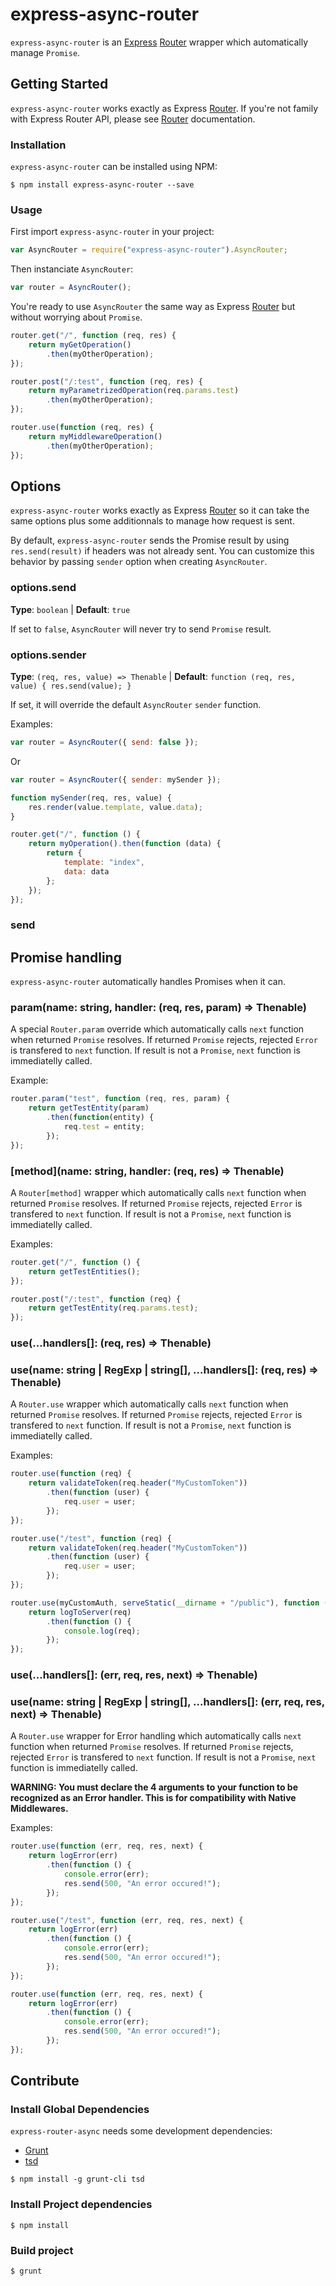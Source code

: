 # express-async-router

`express-async-router` is an [Express] [Router] wrapper which automatically manage `Promise`.

## Getting Started

`express-async-router` works exactly as Express [Router].
If you're not family with Express Router API, please see [Router] documentation.

### Installation

`express-async-router` can be installed using NPM:

```shell
$ npm install express-async-router --save
```

### Usage

First import `express-async-router` in your project:

```javascript
var AsyncRouter = require("express-async-router").AsyncRouter;
```

Then instanciate `AsyncRouter`:

```javascript
var router = AsyncRouter();
```

You're ready to use `AsyncRouter` the same way as Express [Router] but without worrying about `Promise`.

```javascript
router.get("/", function (req, res) {
	return myGetOperation()
		.then(myOtherOperation);
});

router.post("/:test", function (req, res) {
	return myParametrizedOperation(req.params.test)
		.then(myOtherOperation);
});

router.use(function (req, res) {
	return myMiddlewareOperation()
		.then(myOtherOperation);
});
```

## Options

`express-async-router` works exactly as Express [Router] so it can take the same options plus some additionnals to manage how request is sent.

By default, `express-async-router` sends the Promise result by using `res.send(result)` if headers was not already sent. You can customize this behavior by passing `sender` option when creating `AsyncRouter`.

### options.send

**Type**: `boolean` | **Default**: `true`

If set to `false`, `AsyncRouter` will never try to send `Promise` result.

### options.sender

**Type**: `(req, res, value) => Thenable` | **Default**: `function (req, res, value) { res.send(value); }`

If set, it will override the default `AsyncRouter` `sender` function.


Examples:
```javascript
var router = AsyncRouter({ send: false });
```
Or
```javascript
var router = AsyncRouter({ sender: mySender });

function mySender(req, res, value) { 
	res.render(value.template, value.data); 
}

router.get("/", function () {
	return myOperation().then(function (data) {
		return {
			template: "index",
			data: data
		};
	});
});
```

### send

## Promise handling

`express-async-router` automatically handles Promises when it can.

### param(name: string, handler: (req, res, param) => Thenable)

A special `Router.param` override which automatically calls `next` function when returned `Promise` resolves.
If returned `Promise` rejects, rejected `Error` is transfered to `next` function.
If result is not a `Promise`, `next` function is immediatelly called.

Example:
```javascript
router.param("test", function (req, res, param) {
	return getTestEntity(param)
		.then(function(entity) {
			req.test = entity;
		});
});
```

### [method](name: string, handler: (req, res) => Thenable)

A `Router[method]` wrapper which automatically calls `next` function when returned `Promise` resolves.
If returned `Promise` rejects, rejected `Error` is transfered to `next` function.
If result is not a `Promise`, `next` function is immediatelly called.

Examples:
```javascript
router.get("/", function () {
	return getTestEntities();
});

router.post("/:test", function (req) {
	return getTestEntity(req.params.test);
});
```

### use(...handlers[]: (req, res) => Thenable)
### use(name: string | RegExp | string[], ...handlers[]: (req, res) => Thenable)

A `Router.use` wrapper which automatically calls `next` function when returned `Promise` resolves.
If returned `Promise` rejects, rejected `Error` is transfered to `next` function.
If result is not a `Promise`, `next` function is immediatelly called.

Examples:
```javascript
router.use(function (req) {
	return validateToken(req.header("MyCustomToken"))
		.then(function (user) {
			req.user = user;
		});
});

router.use("/test", function (req) {
	return validateToken(req.header("MyCustomToken"))
		.then(function (user) {
			req.user = user;
		});
});

router.use(myCustomAuth, serveStatic(__dirname + "/public"), function (req) {
	return logToServer(req)
		.then(function () {
			console.log(req);
		});
});

```

### use(...handlers[]: (err, req, res, next) => Thenable)
### use(name: string | RegExp | string[], ...handlers[]: (err, req, res, next) => Thenable)

A `Router.use` wrapper for Error handling which automatically calls `next` function when returned `Promise` resolves.
If returned `Promise` rejects, rejected `Error` is transfered to `next` function.
If result is not a `Promise`, `next` function is immediatelly called.

__WARNING: You must declare the 4 arguments to your function to be recognized as an Error handler. This is for compatibility with Native Middlewares.__

Examples:
```javascript
router.use(function (err, req, res, next) {
	return logError(err)
		.then(function () {
			console.error(err);
			res.send(500, "An error occured!");
		});
});

router.use("/test", function (err, req, res, next) {
	return logError(err)
		.then(function () {
			console.error(err);
			res.send(500, "An error occured!");
		});
});

router.use(function (err, req, res, next) {
	return logError(err)
		.then(function () {
			console.error(err);
			res.send(500, "An error occured!");
		});
});
```

## Contribute

### Install Global Dependencies

`express-router-async` needs some development dependencies:

* [Grunt](http://gruntjs.com)
* [tsd](http://definitelytyped.org/tsd/)

```shell
$ npm install -g grunt-cli tsd
```

### Install Project dependencies

```shell
$ npm install
```

### Build project

```shell
$ grunt
```


[Express]: http://expressjs.com/
[Router]: http://expressjs.com/4x/api.html#router
